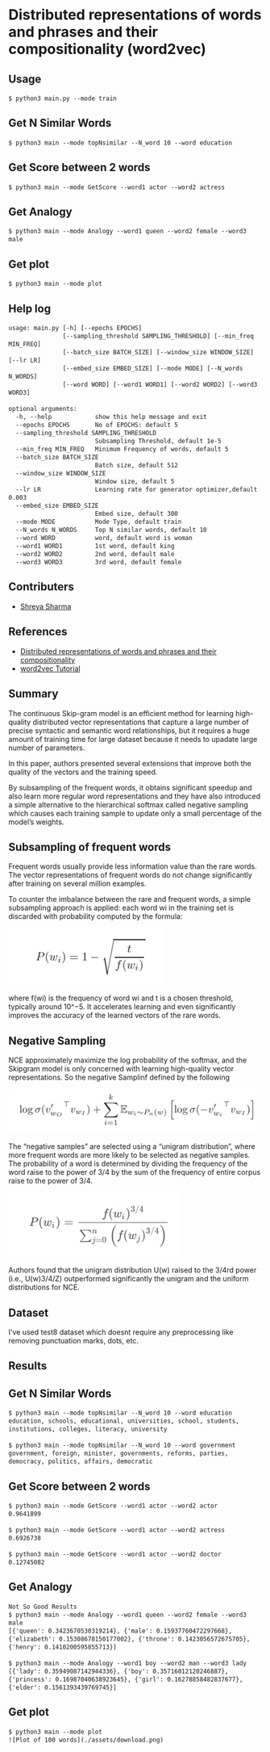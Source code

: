 # Distributed representations of words and phrases and their compositionality (word2vec)

## Usage
```
$ python3 main.py --mode train
```

## Get N Similar Words
```
$ python3 main --mode topNsimilar --N_word 10 --word education
```

## Get Score between 2 words
```
$ python3 main --mode GetScore --word1 actor --word2 actress
```

## Get Analogy
```
$ python3 main --mode Analogy --word1 queen --word2 female --word3 male 
```

## Get plot
```
$ python3 main --mode plot 
```

## Help log
```
usage: main.py [-h] [--epochs EPOCHS]
               [--sampling_threshold SAMPLING_THRESHOLD] [--min_freq MIN_FREQ]
               [--batch_size BATCH_SIZE] [--window_size WINDOW_SIZE] [--lr LR]
               [--embed_size EMBED_SIZE] [--mode MODE] [--N_words N_WORDS]
               [--word WORD] [--word1 WORD1] [--word2 WORD2] [--word3 WORD3]

optional arguments:
  -h, --help            show this help message and exit
  --epochs EPOCHS       No of EPOCHS: default 5
  --sampling_threshold SAMPLING_THRESHOLD
                        Subsampling Threshold, default 1e-5
  --min_freq MIN_FREQ   Minimum Frequency of words, default 5
  --batch_size BATCH_SIZE
                        Batch size, default 512
  --window_size WINDOW_SIZE
                        Window size, default 5
  --lr LR               Learning rate for generator optimizer,default 0.003
  --embed_size EMBED_SIZE
                        Embed size, default 300
  --mode MODE           Mode Type, default train
  --N_words N_WORDS     Top N similar words, default 10
  --word WORD           word, default word is woman
  --word1 WORD1         1st word, default king
  --word2 WORD2         2nd word, default male
  --word3 WORD3         3rd word, default female
```

## Contributers
* [Shreya Sharma](https://github.com/shreya0205/)

## References
* [Distributed representations of words and phrases and their compositionality](https://papers.nips.cc/paper/5021-distributed-representations-of-words-and-phrases-and-their-compositionality.pdf)
* [word2vec Tutorial](http://mccormickml.com/2017/01/11/word2vec-tutorial-part-2-negative-sampling/)


## Summary
The continuous Skip-gram model is an efficient method for learning high-quality distributed vector representations that capture a large number of precise syntactic and semantic word relationships, but it requires a huge amount of training time for large dataset because it needs to upadate large number of parameters.

In this paper, authors presented several extensions that improve both the quality of the vectors and the training speed.
 
By subsampling of the frequent words, it obtains significant speedup and also learn more regular word representations and they have also introduced a simple alternative to the hierarchical softmax called negative sampling which causes each training sample to update only a small percentage of the model’s weights.


## Subsampling of frequent words
Frequent words usually provide less information value than the rare words. The vector representations of frequent words do not change significantly after training on several million examples.

To counter the imbalance between the rare and frequent words, a simple subsampling approach is applied: each word wi in the training set is discarded with probability computed by the formula:

![Subsampling](./assets/subsampling.png)

where f(wi) is the frequency of word wi and t is a chosen threshold, typically around 10^−5.
It accelerates learning and even significantly improves the accuracy of the learned vectors of the rare words.

## Negative Sampling
NCE approximately maximize the log probability of the softmax, and the Skipgram model is only concerned with learning high-quality vector representations. So the negative Samplinf defined by the following

![Negative Sampling](./assets/negative1.png)

The “negative samples” are selected using a “unigram distribution”, where more frequent words are more likely to be selected as negative samples. The probability of a word is determined by dividing the frequency of the word raise to the power of 3/4 by the sum of the frequency of entire corpus raise to the power of 3/4. 

![Negative Sampling](./assets/negative2.png)

Authors found that the unigram distribution U(w) raised to the 3/4rd power (i.e., U(w)3/4/Z) outperformed significantly the unigram and the uniform distributions for NCE.


## Dataset
I've used test8 dataset which doesnt require any preprocessing like removing punctuation marks, dots, etc.


## Results

## Get N Similar Words
```
$ python3 main --mode topNsimilar --N_word 10 --word education
education, schools, educational, universities, school, students, institutions, colleges, literacy, university

$ python3 main --mode topNsimilar --N_word 10 --word government
government, foreign, minister, governments, reforms, parties, democracy, politics, affairs, democratic
```

## Get Score between 2 words
```
$ python3 main --mode GetScore --word1 actor --word2 actor
0.9641899

$ python3 main --mode GetScore --word1 actor --word2 actress
0.6926738

$ python3 main --mode GetScore --word1 actor --word2 doctor
0.12745082
```

## Get Analogy 
```
Not So Good Results
$ python3 main --mode Analogy --word1 queen --word2 female --word3 male 
[{'queen': 0.3423670530319214}, {'male': 0.15937760472297668}, {'elizabeth': 0.15308678150177002}, {'throne': 0.1423056572675705}, {'henry': 0.1410200595855713}]

$ python3 main --mode Analogy --word1 boy --word2 man --word3 lady
[{'lady': 0.35949087142944336}, {'boy': 0.35716012120246887}, {'princess': 0.16987040638923645}, {'girl': 0.16278858482837677}, {'elder': 0.1561393439769745}]
```

## Get plot
```
$ python3 main --mode plot 
![Plot of 100 words](./assets/download.png)
```

